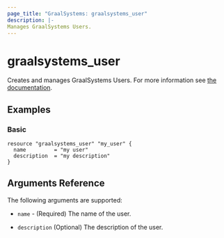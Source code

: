 ```yaml
---
page_title: "GraalSystems: graalsystems_user"
description: |-
Manages GraalSystems Users.
---
```


# graalsystems_user

Creates and manages GraalSystems Users.
For more information see [the documentation](https://docs.dev.graal.systems/).

## Examples

### Basic

```hcl
resource "graalsystems_user" "my_user" {
  name         = "my user"
  description  = "my description"
}

```

## Arguments Reference

The following arguments are supported:

- `name` - (Required) The name of the user.

- `description` (Optional) The description of the user.